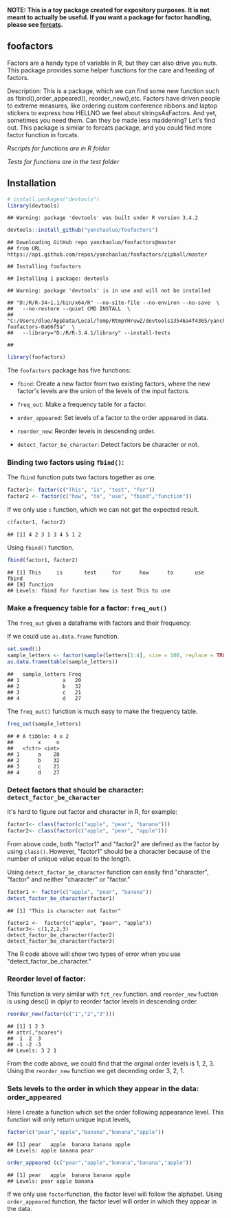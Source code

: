 **NOTE: This is a toy package created for expository purposes. It is not meant to actually be useful. If you want a package for factor handling, please see [forcats](https://cran.r-project.org/package=forcats).**

foofactors
----------

Factors are a handy type of variable in R, but they can also drive you nuts. This package provides some helper functions for the care and feeding of factors.

Description: This is a package, which we can find some new function such as fbind(),order\_appeared(), reorder\_new(),etc. Factors have driven people to extreme measures, like ordering custom conference ribbons and laptop stickers to express how HELLNO we feel about stringsAsFactors. And yet, sometimes you need them. Can they be made less maddening? Let's find out. This package is similar to forcats package, and you could find more factor function in forcats.

*Rscripts for functions are in R folder*

*Tests for functions are in the test folder*

Installation
------------

``` r
# install.packages("devtools")
library(devtools)
```

    ## Warning: package 'devtools' was built under R version 3.4.2

``` r
devtools::install_github("yanchaoluo/foofactors")
```

    ## Downloading GitHub repo yanchaoluo/foofactors@master
    ## from URL https://api.github.com/repos/yanchaoluo/foofactors/zipball/master

    ## Installing foofactors

    ## Installing 1 package: devtools

    ## Warning: package 'devtools' is in use and will not be installed

    ## "D:/R/R-34~1.1/bin/x64/R" --no-site-file --no-environ --no-save  \
    ##   --no-restore --quiet CMD INSTALL  \
    ##   "C:/Users/dluo/AppData/Local/Temp/RtmpYHruwZ/devtools13546a4f4365/yanchaoluo-foofactors-0a66f5a"  \
    ##   --library="D:/R/R-3.4.1/library" --install-tests

    ## 

``` r
library(foofactors)
```

The `foofactors` package has five functions:

-   `fbind`: Create a new factor from two existing factors, where the new factor's levels are the union of the levels of the input factors.

-   `freq_out`: Make a frequency table for a factor.

-   `order_appeared`: Set levels of a factor to the order appeared in data.

-   `reorder_new`: Reorder levels in descending order.

-   `detect_factor_be_character`: Detect factors be character or not.

### Binding two factors using `fbind()`:

The `fbind` function puts two factors together as one.

``` r
factor1<- factor(c("This", "is", "test", "for"))
factor2 <- factor(c("how", "to", "use", "fbind","function"))
```

If we only use `c` function, which we can not get the expected result.

``` r
c(factor1, factor2)
```

    ## [1] 4 2 3 1 3 4 5 1 2

Using `fbind()` function.

``` r
fbind(factor1, factor2)
```

    ## [1] This     is       test     for      how      to       use      fbind   
    ## [9] function
    ## Levels: fbind for function how is test This to use

### Make a frequency table for a factor: `freq_out()`

The `freq_out` gives a dataframe with factors and their frequency.

If we could use `as.data.frame` function.

``` r
set.seed(1)
sample_letters <- factor(sample(letters[1:4], size = 100, replace = TRUE))
as.data.frame(table(sample_letters))
```

    ##   sample_letters Freq
    ## 1              a   20
    ## 2              b   32
    ## 3              c   21
    ## 4              d   27

The `freq_out()` function is much easy to make the frequency table.

``` r
freq_out(sample_letters)
```

    ## # A tibble: 4 x 2
    ##        x     n
    ##   <fctr> <int>
    ## 1      a    20
    ## 2      b    32
    ## 3      c    21
    ## 4      d    27

### Detect factors that should be character: `detect_factor_be_character`

It's hard to figure out factor and character in R, for example:

``` r
factor1<- class(factor(c("apple", "pear", "banana")))
factor2<- class(factor(c("apple", "pear", "apple")))
```

From above code, both "factor1" and "factor2" are defined as the factor by using `class()`. However, "factor1" should be a character because of the number of unique value equal to the length.

Using `detect_factor_be_character` function can easily find "character", "factor" and neither "character" or "factor."

``` r
factor1 <- factor(c("apple", "pear", "banana"))
detect_factor_be_character(factor1)
```

    ## [1] "This is character not factor"

    factor2 <-  factor(c("apple", "pear", "apple"))
    factor3<- c(1,2,2,3)
    detect_factor_be_character(factor2)
    detect_factor_be_character(factor3) 

The R code above will show two types of error when you use "detect\_factor\_be\_character."

### Reorder level of factor:

This function is very similar with `fct_rev` function. and `reorder_new` fuction is using desc() in dplyr to reorder factor levels in descending order.

``` r
reorder_new(factor(c("1","2","3")))
```

    ## [1] 1 2 3
    ## attr(,"scores")
    ##  1  2  3 
    ## -1 -2 -3 
    ## Levels: 3 2 1

From the code above, we could find that the orginal order levels is 1, 2, 3. Using the `reorder_new` function we get decending order 3, 2, 1.

### Sets levels to the order in which they appear in the data: order\_appeared

Here I create a function which set the order following appearance level. This function will only return unique input levels,

``` r
factor(c("pear","apple","banana","banana","apple"))
```

    ## [1] pear   apple  banana banana apple 
    ## Levels: apple banana pear

``` r
order_appeared (c("pear","apple","banana","banana","apple"))
```

    ## [1] pear   apple  banana banana apple 
    ## Levels: pear apple banana

If we only use `factor`function, the factor level will follow the alphabet. Using `order_appeared` function, the factor level will order in which they appear in the data.

